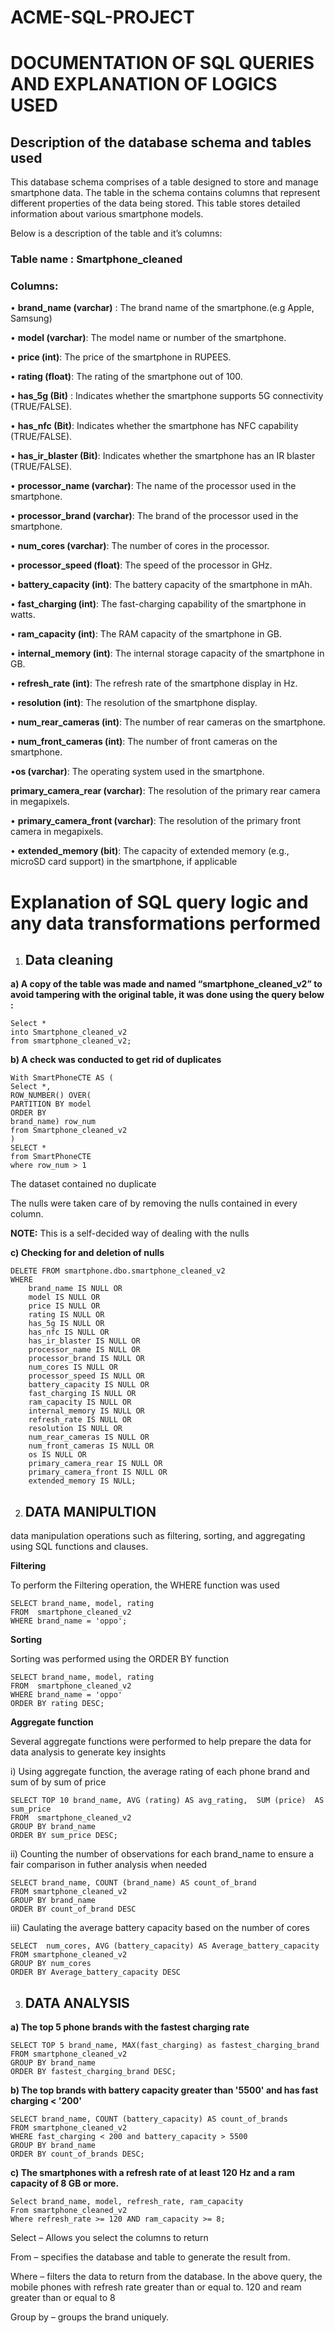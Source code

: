 # ACME-SQL-PROJECT


# **DOCUMENTATION OF SQL QUERIES AND EXPLANATION OF LOGICS USED**

## **Description of the database schema and tables used**

This database schema comprises of a table designed to store and manage smartphone data. The table in the schema contains columns that represent different properties of the data being stored. This table stores detailed information about various smartphone models.

 Below is a description of the table and it’s columns:
 
### **Table name : Smartphone_cleaned**

### **Columns:**

• **brand_name (varchar)** : The brand name of the smartphone.(e.g Apple, Samsung)

 • **model (varchar)**: The model name or number of the smartphone. 
 
• **price (int)**: The price of the smartphone in RUPEES. 

• **rating (float)**: The rating of the smartphone out of 100. 

• **has_5g (Bit)** : Indicates whether the smartphone supports 5G connectivity (TRUE/FALSE). 

• **has_nfc (Bit)**: Indicates whether the smartphone has NFC capability (TRUE/FALSE). 

• **has_ir_blaster (Bit)**: Indicates whether the smartphone has an IR blaster (TRUE/FALSE). 

• **processor_name (varchar)**: The name of the processor used in the smartphone. 

• **processor_brand (varchar)**: The brand of the processor used in the smartphone. 

• **num_cores (varchar)**: The number of cores in the processor. 

• **processor_speed (float)**: The speed of the processor in GHz. 

• **battery_capacity (int)**: The battery capacity of the smartphone in mAh. 

• **fast_charging (int)**: The fast-charging capability of the smartphone in watts. 

• **ram_capacity (int)**: The RAM capacity of the smartphone in GB. 

• **internal_memory (int)**: The internal storage capacity of the smartphone in GB. 

• **refresh_rate (int)**: The refresh rate of the smartphone display in Hz.

 • **resolution (int)**: The resolution of the smartphone display. 
 
• **num_rear_cameras (int)**: The number of rear cameras on the smartphone.

 • **num_front_cameras (int)**: The number of front cameras on the smartphone. 
 
•**os (varchar)**: The operating system used in the smartphone. 

**primary_camera_rear (varchar)**: The resolution of the primary rear camera in megapixels.

 • **primary_camera_front (varchar)**: The resolution of the primary front camera in megapixels.
 
 • **extended_memory (bit)**: The capacity of extended memory (e.g., microSD card support) in the smartphone, if applicable

# **Explanation of SQL query logic and any data transformations performed**

1.	## **Data cleaning**
   
**a) A copy of the table was made and named “smartphone_cleaned_v2” to avoid tampering with the original table, it was done using the query below :**

	Select *
	into Smartphone_cleaned_v2
	from smartphone_cleaned_v2;


**b) A check was conducted to get rid of duplicates**

	With SmartPhoneCTE AS (
	Select *,
	ROW_NUMBER() OVER(
	PARTITION BY model
	ORDER BY 
	brand_name) row_num
	from Smartphone_cleaned_v2 
	)
	SELECT *
	from SmartPhoneCTE
	where row_num > 1

The dataset contained no duplicate 

The nulls were taken care of by removing the nulls contained in every column. 

**NOTE:**  This is a self-decided way of dealing with the nulls

**c) Checking for and deletion of nulls**

	DELETE FROM smartphone.dbo.smartphone_cleaned_v2
	WHERE 
	    brand_name IS NULL OR
	    model IS NULL OR
	    price IS NULL OR
	    rating IS NULL OR
	    has_5g IS NULL OR
	    has_nfc IS NULL OR
	    has_ir_blaster IS NULL OR
	    processor_name IS NULL OR
	    processor_brand IS NULL OR
	    num_cores IS NULL OR
	    processor_speed IS NULL OR
	    battery_capacity IS NULL OR
	    fast_charging IS NULL OR
	    ram_capacity IS NULL OR
	    internal_memory IS NULL OR
	    refresh_rate IS NULL OR
	    resolution IS NULL OR
	    num_rear_cameras IS NULL OR
	    num_front_cameras IS NULL OR
	    os IS NULL OR
	    primary_camera_rear IS NULL OR
	    primary_camera_front IS NULL OR
	    extended_memory IS NULL;
     
2) ## **DATA MANIPULTION**
   
data manipulation operations such as filtering, sorting, and aggregating using SQL functions and clauses.

**Filtering**

To perform the Filtering operation, the WHERE function was used

	SELECT brand_name, model, rating
	FROM  smartphone_cleaned_v2
	WHERE brand_name = 'oppo';

**Sorting**

Sorting was performed using the ORDER BY function

	SELECT brand_name, model, rating
	FROM  smartphone_cleaned_v2
	WHERE brand_name = 'oppo' 
	ORDER BY rating DESC;

**Aggregate function**

Several aggregate functions were performed to help prepare the data for data analysis to generate key insights

i)	 Using aggregate function, the average rating of each phone brand and sum of by sum of price
	
	SELECT TOP 10 brand_name, AVG (rating) AS avg_rating,  SUM (price)  AS sum_price
	FROM  smartphone_cleaned_v2
	GROUP BY brand_name
	ORDER BY sum_price DESC;


ii) Counting the number of observations for each brand_name to ensure a fair comparison in futher analysis when needed

	SELECT brand_name, COUNT (brand_name) AS count_of_brand
	FROM smartphone_cleaned_v2
	GROUP BY brand_name
	ORDER BY count_of_brand DESC

iii) Caulating the average battery capacity based on the number of cores

	SELECT  num_cores, AVG (battery_capacity) AS Average_battery_capacity
	FROM smartphone_cleaned_v2
	GROUP BY num_cores
	ORDER BY Average_battery_capacity DESC

3) ## **DATA ANALYSIS**

**a) The  top 5 phone brands with the fastest charging rate**

	SELECT TOP 5 brand_name, MAX(fast_charging) as fastest_charging_brand
	FROM smartphone_cleaned_v2
	GROUP BY brand_name
	ORDER BY fastest_charging_brand DESC;


**b) The top brands with battery capacity greater than '5500' and has fast charging < '200'**

	SELECT brand_name, COUNT (battery_capacity) AS count_of_brands
	FROM smartphone_cleaned_v2
	WHERE fast_charging < 200 and battery_capacity > 5500
	GROUP BY brand_name
	ORDER BY count_of_brands DESC;


**c) The  smartphones with a refresh rate of at least 120 Hz and a ram capacity of 8 GB or more.**

	Select brand_name, model, refresh_rate, ram_capacity
	From smartphone_cleaned_v2
	Where refresh_rate >= 120 AND ram_capacity >= 8;

Select – Allows you select the columns to return

From – specifies the database and table to generate the result from.

Where – filters the data to return from the database. In the above query, the mobile phones with refresh rate greater than or equal to. 120 and ream 		greater than or equal to 8

Group by – groups the brand uniquely.

